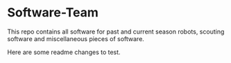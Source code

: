 # Software-Team
This repo contains all software for past and current season robots, scouting software and miscellaneous pieces of software.


Here are some readme changes to test. 